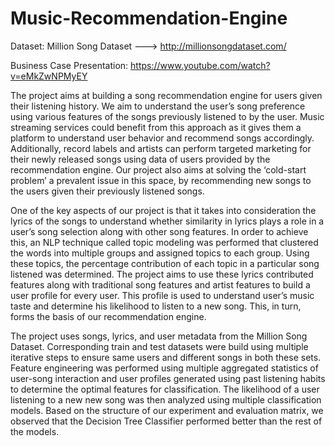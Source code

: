 # Music-Recommendation-Engine

Dataset: Million Song Dataset ---> http://millionsongdataset.com/

Business Case Presentation: https://www.youtube.com/watch?v=eMkZwNPMyEY

The project aims at building a song recommendation engine for users given their listening history. We aim to
understand the user’s song preference using various features of the songs previously listened to by the user. Music streaming services could benefit from this approach as it gives them a platform to understand user behavior and recommend songs accordingly. Additionally, record labels and artists can perform targeted marketing for their newly released songs using data of users provided by the recommendation engine. Our project also aims at solving the ‘cold-start problem’ a prevalent issue in this space, by recommending new songs to the users given their previously listened songs.

One of the key aspects of our project is that it takes into consideration the lyrics of the songs to understand whether similarity in lyrics plays a role in a user’s song selection along with other song features. In order to achieve this, an NLP technique called topic modeling was performed that clustered the words into multiple groups and assigned topics to each group. Using these topics, the percentage contribution of each topic in a particular song listened was determined. The project aims to use these lyrics contributed features along with traditional song features and artist features to build a user profile for every user. This profile is used to understand user’s music taste and determine his likelihood to listen to a new song. This, in turn, forms the basis of our recommendation engine.

The project uses songs, lyrics, and user metadata from the Million Song Dataset. Corresponding train and test datasets were build using multiple iterative steps to ensure same users and different songs in both these sets. Feature engineering was performed using multiple aggregated statistics of user-song interaction and user profiles generated using past listening habits to determine the optimal features for classification. The likelihood of a user listening to a new new song was then analyzed using multiple classification models. Based on the structure of our experiment and evaluation matrix, we observed that the Decision Tree Classifier performed better than the rest of the models.
